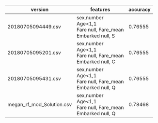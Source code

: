|version|features|accuracy|
|---|---|---|
|20180705094449.csv|sex,number<br/>Age<1,1<br/>Fare null, Fare_mean<br/>Embarked null, S|0.76555|
|20180705095201.csv|sex,number<br/>Age<1,1<br/>Fare null, Fare_mean<br/>Embarked null, C|0.76555|
|20180705095431.csv|sex,number<br/>Age<1,1<br/>Fare null, Fare_mean<br/>Embarked null, Q|0.76555|
|megan_rf_mod_Solution.csv|sex,number<br/>Age<1,1<br/>Fare null, Fare_mean<br/>Embarked null, Q|0.78468|


